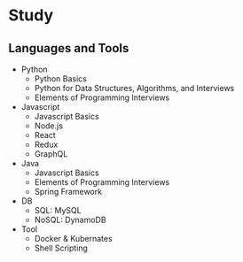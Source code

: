 # Study

## Languages and Tools
* Python
  * Python Basics
  * Python for Data Structures, Algorithms, and Interviews
  * Elements of Programming Interviews
* Javascript
  * Javascript Basics
  * Node.js
  * React
  * Redux
  * GraphQL
* Java
  * Javascript Basics
  * Elements of Programming Interviews
  * Spring Framework
* DB
  * SQL: MySQL
  * NoSQL: DynamoDB
* Tool
  * Docker & Kubernates
  * Shell Scripting
